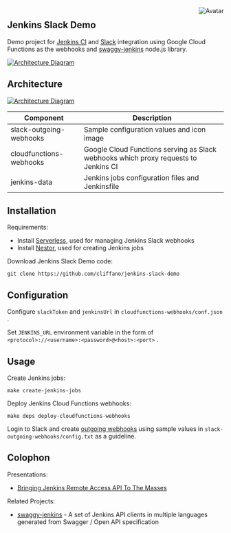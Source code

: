 <img align="right" src="https://raw.github.com/cliffano/jenkins-slack-demo/master/avatar.jpg" alt="Avatar"/>

Jenkins Slack Demo
-------------------

Demo project for [Jenkins CI](http://jenkins-ci.org) and [Slack](https://slack.com) integration using Google Cloud Functions as the webhooks and [swaggy-jenkins](https://www.npmjs.com/package/swaggy-jenkins) node.js library.

[![Architecture Diagram](https://raw.github.com/cliffano/jenkins-slack-demo/master/screenshot.jpg)](https://raw.github.com/cliffano/jenkins-slack-demo/master/screenshot.jpg)

Architecture
------------

[![Architecture Diagram](https://raw.github.com/cliffano/jenkins-slack-demo/master/architecture.jpg)](https://raw.github.com/cliffano/jenkins-slack-demo/master/architecture.jpg)

| Component               | Description                                                                         |
|-------------------------|-------------------------------------------------------------------------------------|
| slack-outgoing-webhooks | Sample configuration values and icon image                                          |
| cloudfunctions-webhooks | Google Cloud Functions serving as Slack webhooks which proxy requests to Jenkins CI |
| jenkins-data            | Jenkins jobs configuration files and Jenkinsfile                                    |

Installation
------------

Requirements:

* Install [Serverless](https://serverless.com/), used for managing Jenkins Slack webhooks
* Install [Nestor](https://github.com/cliffano/nestor), used for creating Jenkins jobs

Download Jenkins Slack Demo code:

    git clone https://github.com/cliffano/jenkins-slack-demo

Configuration
-------------

Configure `slackToken` and `jenkinsUrl` in `cloudfunctions-webhooks/conf.json` .

Set `JENKINS_URL` environment variable in the form of `<protocol>://<username>:<password>@<host>:<port>` .

Usage
-----

Create Jenkins jobs:

    make create-jenkins-jobs

Deploy Jenkins Cloud Functions webhooks:

    make deps deploy-cloudfunctions-webhooks

Login to Slack and create [outgoing webhooks](https://api.slack.com/custom-integrations/outgoing-webhooks) using sample values in `slack-outgoing-webhooks/config.txt` as a guideline.

Colophon
--------

Presentations:

* [Bringing Jenkins Remote Access API To The Masses](https://www.slideshare.net/cliffano/bringing-jenkins-remote-access-api-to-the-masses)

Related Projects:

* [swaggy-jenkins](http://github.com/cliffano/swaggy-jenkins) - A set of Jenkins API clients in multiple languages generated from Swagger / Open API specification
